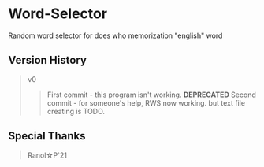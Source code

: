 # Word-Selector
Random word selector for does who memorization "english" word 

## Version History 
 > v0
 >> First commit - this program isn't working. ****DEPRECATED****
 >> Second commit - for someone's help, RWS now working. but text file creating is TODO.

## Special Thanks
 > Ranol☆P`21
